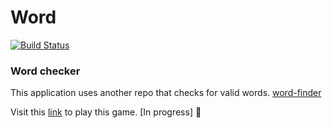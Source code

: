 # Word

[![Build Status](https://travis-ci.com/sbimochan/boggle.svg?branch=master)](https://travis-ci.com/sbimochan/boggle)

### Word checker

This application uses another repo that checks for valid words.
[word-finder](https://github.com/sbimochan/word-finder)

Visit this [link](https://sbimochan.github.io/boggle) to play this game. [In progress] 🚧
